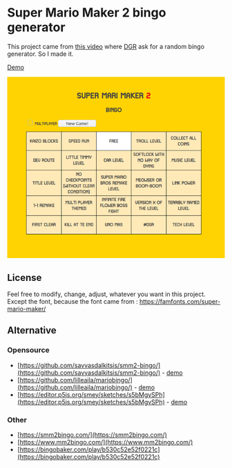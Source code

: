# Super Mario Maker 2 bingo generator

This project came from [this video](https://www.youtube.com/watch?v=iI-OLOuRn5w) where [DGR](https://www.youtube.com/c/DanGoodRepairs/) ask for a random bingo generator. So I made it.

[Demo](https://grummfy.github.io/fun_super-mario-maker2-bingo/)

![Screenshot](/doc/screenshot.png)

## License
Feel free to modify, change, adjust, whatever you want in this project.
Except the font, because the font came from : https://famfonts.com/super-mario-maker/

## Alternative

### Opensource

* [https://github.com/savvasdalkitsis/smm2-bingo/](https://github.com/savvasdalkitsis/smm2-bingo/) - [demo](https://savvasdalkitsis.github.io/smm2-bingo/)
* [https://github.com/lilleaila/mariobingo/](https://github.com/lilleaila/mariobingo/) - [demo](https://lilleaila.github.io/mariobingo/)
* [https://editor.p5js.org/smey/sketches/s5bMgvSPh](https://editor.p5js.org/smey/sketches/s5bMgvSPh) - [demo](https://editor.p5js.org/smey/full/s5bMgvSPh)

### Other

* [https://smm2bingo.com/](https://smm2bingo.com/)
* [https://www.mm2bingo.com/](https://www.mm2bingo.com/)
* [https://bingobaker.com/play/b530c52e52f0221c](https://bingobaker.com/play/b530c52e52f0221c)
